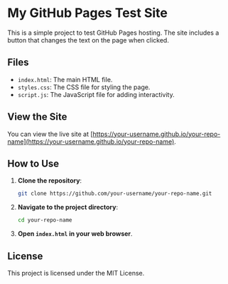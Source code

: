 # My GitHub Pages Test Site

This is a simple project to test GitHub Pages hosting. The site includes a button that changes the text on the page when clicked.

## Files

- `index.html`: The main HTML file.
- `styles.css`: The CSS file for styling the page.
- `script.js`: The JavaScript file for adding interactivity.

## View the Site

You can view the live site at [https://your-username.github.io/your-repo-name](https://your-username.github.io/your-repo-name).

## How to Use

1. **Clone the repository**:
    ```sh
    git clone https://github.com/your-username/your-repo-name.git
    ```
2. **Navigate to the project directory**:
    ```sh
    cd your-repo-name
    ```
3. **Open `index.html` in your web browser**.

## License

This project is licensed under the MIT License.
